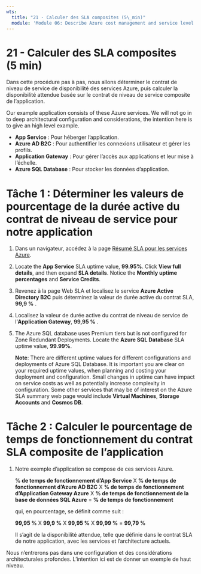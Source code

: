 ```yaml
---
wts:
  title: "21 - Calculer des SLA composites (5\_min)"
  module: 'Module 06: Describe Azure cost management and service level agreements'
---
```

# <a name="21---calculate-composite-slas-5-min"></a>21 - Calculer des SLA composites (5 min)

Dans cette procédure pas à pas, nous allons déterminer le contrat de niveau de service de disponibilité des services Azure, puis calculer la disponibilité attendue basée sur le contrat de niveau de service composite de l’application.

Our example application consists of these Azure services. We will not go in to deep architectural configuration and considerations, the intention here is to give an high level example.

+ **App Service** : Pour héberger l’application.
+ **Azure AD B2C** : Pour authentifier les connexions utilisateur et gérer les profils.
+ **Application Gateway** : Pour gérer l’accès aux applications et leur mise à l’échelle. 
+ **Azure SQL Database** : Pour stocker les données d’application. 

# <a name="task-1-determine-the-sla-uptime-percentage-values-for-our-application"></a>Tâche 1 : Déterminer les valeurs de pourcentage de la durée active du contrat de niveau de service pour notre application

1. Dans un navigateur, accédez à la page [Résumé SLA pour les services Azure](https://azure.microsoft.com/en-us/support/legal/sla/summary/).

2. Locate the <bpt id="p1">**</bpt>App Service<ept id="p1">**</ept> SLA uptime value, <bpt id="p2">**</bpt>99.95%<ept id="p2">**</ept>. Click <bpt id="p1">**</bpt>View full details<ept id="p1">**</ept>, and then expand <bpt id="p2">**</bpt>SLA details<ept id="p2">**</ept>. Notice the <bpt id="p1">**</bpt>Monthly uptime percentages<ept id="p1">**</ept> and <bpt id="p2">**</bpt>Service Credits<ept id="p2">**</ept>.

3. Revenez à la page Web SLA et localisez le service **Azure Active Directory B2C** puis déterminez la valeur de durée active du contrat SLA, **99,9 %** . 

4. Localisez la valeur de durée active du contrat de niveau de service de l’**Application Gateway**, **99,95 %** . 

5. The Azure SQL database uses Premium tiers but is not configured for Zone Redundant Deployments. Locate the <bpt id="p1">**</bpt>Azure SQL Database<ept id="p1">**</ept> SLA uptime value, <bpt id="p2">**</bpt>99.99%<ept id="p2">**</ept>. 

    <bpt id="p1">**</bpt>Note<ept id="p1">**</ept>: There are different uptime values for different configurations and deployments of Azure SQL Database. It is important you are clear on your required uptime values, when planning and costing your deployment and configuration. Small changes in uptime can have impact on service costs as well as potentially increase complexity in configuration. Some other services that may be of interest on the Azure SLA summary web page would include <bpt id="p1">**</bpt>Virtual Machines<ept id="p1">**</ept>, <bpt id="p2">**</bpt>Storage Accounts<ept id="p2">**</ept> and <bpt id="p3">**</bpt>Cosmos DB<ept id="p3">**</ept>.

# <a name="task-2-calculate-the-application-composite-sla-percentage-uptime"></a>Tâche 2 : Calculer le pourcentage de temps de fonctionnement du contrat SLA composite de l’application

1. Notre exemple d’application se compose de ces services Azure.

    **% de temps de fonctionnement d’App Service** X **% de temps de fonctionnement d’Azure AD B2C** X **% de temps de fonctionnement d’Application Gateway Azure** X **% de temps de fonctionnement de la base de données SQL Azure** =  **% de temps de fonctionnement**

    qui, en pourcentage, se définit comme suit :

    **99,95 %** X **99,9 %** X **99,95 %** X **99,99 %**  = **99,79 %**

    Il s’agit de la disponibilité attendue, telle que définie dans le contrat SLA de notre application, avec les services et l’architecture actuels.

Nous n’entrerons pas dans une configuration et des considérations architecturales profondes. L’intention ici est de donner un exemple de haut niveau.
